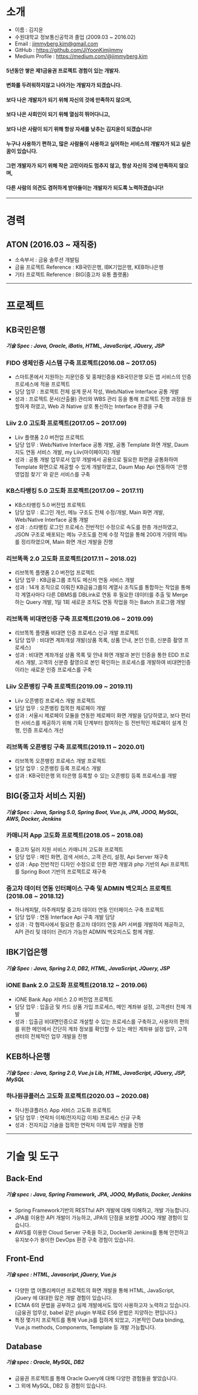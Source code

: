 # 소개
* 이름 : 김지윤
* 수원대학교 정보통신공학과 졸업 (2009.03 ~ 2016.02)
* Email : jimmyberg.kim@gmail.com
* GitHub : https://github.com/JiYoonKimjimmy
* Medium Profile : https://medium.com/@jimmyberg.kim

#### 5년동안 쌓은 제1금융권 프로젝트 경험이 있는 개발자.
#### 변화를 두려워하지않고 나아가는 개발자가 되겠습니다.
#### 보다 나은 개발자가 되기 위해 자신의 것에 만족하지 않으며,
#### 보다 나은 사회인이 되기 위해 열심히 뛰어다니고,
#### 보다 나은 사람이 되기 위해 항상 자세를 낮추는 김지윤이 되겠습니다!
#### 누구나 사용하기 편하고, 많은 사람들이 사용하고 싶어하는 서비스의 개발자가 되고 싶은 꿈이 있습니다. 
#### 그런 개발자가 되기 위해 작은 고민이라도 멈추지 않고, 항상 자신의 것에 만족하지 않으며, 
#### 다른 사람의 의견도 겸허하게 받아들이는 개발자가 되도록 노력하겠습니다!

---

# 경력
## ATON (2016.03 ~ 재직중)
* 소속부서 : 금융 솔루션 개발팀
* 금융 프로젝트 Reference : KB국민은행, IBK기업은행, KEB하나은행
* 기타 프로젝트 Reference : BIG(중고차 유통 플랫폼)

---

# 프로젝트
## KB국민은행
##### 기술 Spec : Java, Oracle, iBatis, HTML, JavaScript, JQuery, JSP
### FIDO 생체인증 시스템 구축 프로젝트(2016.08 ~ 2017.05)
* 스마트폰에서 지원하는 지문인증 및 홍채인증을 KB국민은행 모든 앱 서비스의 인증 프로세스에 적용 프로젝트
* 담당 업무 : 프로젝트 전체 설계 문서 작성, Web/Native Interface 공통 개발
* 성과 : 프로젝트 문서(산출물) 관리와 WBS 관리 등을 통해 프로젝트 진행 과정을 원할하게 하였고, Web 과 Native 상호 통신하는 Interface 환경을 구축

### Liiv 2.0 고도화 프로젝트(2017.05 ~ 2017.09)
* Liiv 플랫폼 2.0 버전업 프로젝트
* 담당 업무 : Web/Native Interface 공통 개발, 공통 Template 화면 개발, Daum 지도 연동 서비스 개발, my Liiv(마이페이지) 개발
* 성과 : 공통 개발 업무로서 업무 개발에서 공용으로 필요한 화면을 공통화하여 Template 화면으로 제공할 수 있게 개발하였고, Daum Map Api 연동하여 '은행 영업점 찾기' 와 같은 서비스를 구축

### KB스타뱅킹 5.0 고도화 프로젝트(2017.09 ~ 2017.11)
* KB스타뱅킹 5.0 버전업 프로젝트
* 담당 업무 : 로그인 개선, 메뉴 구조도 전체 수정/개발, Main 화면 개발, Web/Native Interface 공통 개발
* 성과 : 스타뱅킹 로그인 프로세스 전반적인 수정으로 속도를 한층 개선하였고, JSON 구조로 배포되는 메뉴 구조도를 전체 수정 작업을 통해 200개 가량의 메뉴를 정리하였으며, Main 화면 개선 개발을 진행

### 리브똑똑 2.0 고도화 프로젝트(2017.11 ~ 2018.02)
* 리브똑똑 플랫폼 2.0 버전업 프로젝트
* 담당 업무 : KB금융그룹 조직도 메신저 연동 서비스 개발
* 성과 : 14개 조직으로 이뤄진 KB금융그룹의 계열사 조직도를 통합하는 작업을 통해 각 계열사마다 다른 DBMS를 DBLink로 연동 후 필요한 데이터를 추출 및 Merge 하는 Query 개발, 1일 1회 새로운 조직도 연동 작업을 하는 Batch 프로그램 개발

### 리브똑똑 비대면인증 구축 프로젝트(2019.06 ~ 2019.09)
* 리브똑똑 플랫폼 비대면 인증 프로세스 신규 개발 프로젝트
* 담당 업무 : 비대면 계좌개설 개발(상품 목록, 상품 안내, 본인 인증, 신분증 촬영 프로세스)
* 성과 : 비대면 계좌개설 상품 목록 및 안내 화면 개발과 본인 인증을 통한 EDD 프로세스 개발, 고객의 신분증 촬영으로 본인 확인하는 프로세스를 개발하여 비대면인증이라는 새로운 인증 프로세스를 구축

### Liiv 오픈뱅킹 구축 프로젝트(2019.09 ~ 2019.11)
* Liiv 오픈뱅킹 프로세스 개발 프로젝트
* 담당 업무 : 오픈뱅킹 접목한 제로페이 개발
* 성과 : 서울시 제로페이 모듈을 연동한 제로페이 화면 개발을 담당하였고, 보다 편리한 서비스를 제공하기 위해 기획 단계부터 참여하는 등 전반적인 제로페이 설계 진행, 인증 프로세스 개선

### 리브똑똑 오픈뱅킹 구축 프로젝트(2019.11 ~ 2020.01)
* 리브똑똑 오픈뱅킹 프로세스 개발 프로젝트
* 담당 업무 : 오픈뱅킹 등록 프로세스 개발
* 성과 : KB국민은행 외 타은행 등록할 수 있는 오픈뱅킹 등록 프로세스를 개발

## BIG(중고차 서비스 지원)
##### 기술 Spec : Java, Spring 5.0, Spring Boot, Vue.js, JPA, JOOQ, MySQL, AWS, Docker, Jenkins
### 카매니저 App 고도화 프로젝트(2018.05 ~ 2018.08)
* 중고차 딜러 지원 서비스 카매니저 고도화 프로젝트
* 담당 업무 : 메인 화면, 검색 서비스, 고객 관리, 설정, Api Server 재구축
* 성과 : App 전반적인 디자인 수정으로 인한 화면 개발과 php 기반의 Api 프로젝트를 Spring Boot 기반의 프로젝트로 재구축

### 중고차 데이터 연동 인터페이스 구축 및 ADMIN 백오피스 프로젝트(2018.08 ~ 2018.12)
* 하나캐피탈, 아주캐피탈 중고차 데이터 연동 인터페이스 구축 프로젝트
* 담당 업무 : 연동 Interface Api 구축 개발 담당
* 성과 : 각 협력사에서 필요한 중고차 데이터 연동 API 서버를 개발하여 제공하고, API 관리 및 데이터 관리가 가능한 ADMIN 백오피스도 함께 개발.

## IBK기업은행
##### 기술 Spec : Java, Spring 2.0, DB2, HTML, JavaScript, JQuery, JSP
### iONE Bank 2.0 고도화 프로젝트(2018.12 ~ 2019.06)
* iONE Bank App 서비스 2.0 버전업 프로젝트
* 담당 업무 : 입출금 및 카드 상품 가입 프로세스, 메인 계좌뷰 설정, 고객센터 전체 개발
* 성과 : 입출금 비대면인증으로 개설할 수 있는 프로세스를 구축하고, 사용자의 편의를 위한 메인에서 간단히 계좌 정보를 확인할 수 있는 메인 계좌뷰 설정 업무, 고객센터의 전체적인 업무 개발을 진행

## KEB하나은행
##### 기술 Spec : Java, Spring 2.0, Vue.js Lib, HTML, JavaScript, JQuery, JSP, MySQL
### 하나원큐플러스 고도화 프로젝트(2020.03 ~ 2020.08)
* 하나원큐플러스 App 서비스 고도화 프로젝트
* 담당 업무 : 연락처 이체(전자지갑 이체) 프로세스 신규 구축
* 성과 : 전자지갑 기술을 접목한 연락처 이체 업무 개발을 진행

---

# 기술 및 도구
## Back-End
##### 기술 spec : Java, Spring Framework, JPA, JOOQ, MyBatis, Docker, Jenkins
* Spring Framework기반의 RESTful API 개발에 대해 이해하고, 개발 가능합니다.
* JPA를 이용한 API 개발이 가능하고, JPA의 단점을 보완할 JOOQ 개발 경험이 있습니다.
* AWS를 이용한 Cloud Server 구축을 하고, Docker와 Jenkins를 통해 안전하고 유지보수가 용이한 DevOps 환경 구축 경험이 있습니다.

## Front-End
##### 기술 spec : HTML, Javascript, jQuery, Vue.js
* 다양한 앱 어플리케이션 프로젝트의 화면 개발을 통해 HTML, JavaScript, jQuery 에 대대한 많은 개발 경험이 있습니다.
* ECMA 6의 문법을 공부하고 실제 개발에서도 많이 사용하고자 노력하고 있습니다.(금융권 업무상, babel 같은 plugin 부재로 ES6 문법은 지양하는 편입니다.)
* 특정 몇가지 프로젝트를 통해 Vue.js를 접하게 되었고, 기본적인 Data binding, Vue.js methods, Components, Template 등 개발 가능합니다.

## Database
##### 기술 spec : Oracle, MySQL, DB2
* 금융권 프로젝트를 통해 Oracle Query에 대해 다양한 경험들을 쌓았습니다.
* 그 외에 MySQL, DB2 등 경험이 있습니다.

